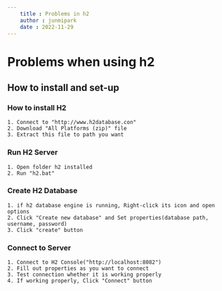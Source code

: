 ```yaml
---
    title : Problems in h2
    author : junmipark
    date : 2022-11-29
---
```


# Problems when using h2

## How to install and set-up

### How to install H2

    1. Connect to "http://www.h2database.con"
    2. Download "All Platforms (zip)" file
    3. Extract this file to path you want

### Run H2 Server

    1. Open folder h2 installed
    2. Run "h2.bat"

### Create H2 Database

    1. if h2 database engine is running, Right-click its icon and open options
    2. Click "Create new database" and Set properties(database path, username, password)
    3. Click "create" button

### Connect to Server

    1. Connect to H2 Console("http://localhost:8082")
    2. Fill out properties as you want to connect
    3. Test connection whether it is working properly
    4. If working properly, Click "Connect" button

